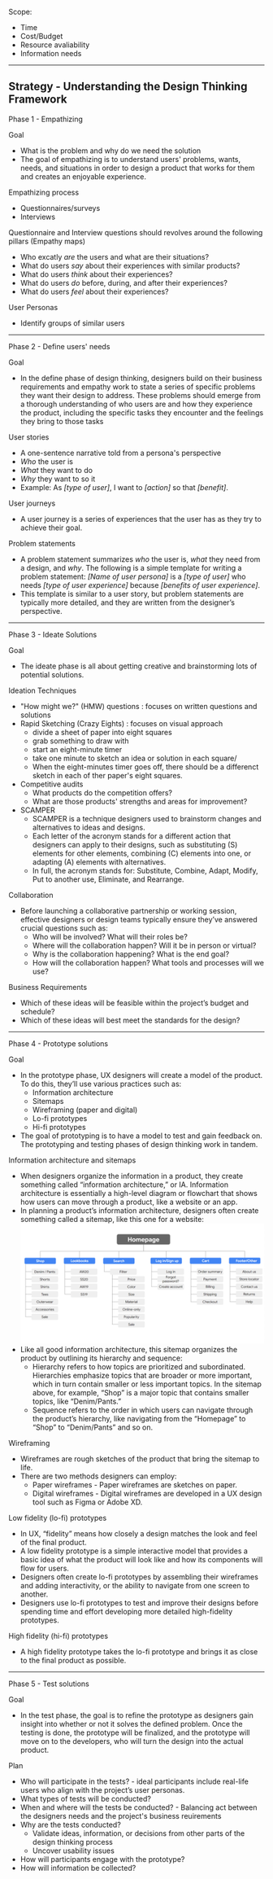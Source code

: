 Scope:
- Time
- Cost/Budget
- Resource avaliability
- Information needs
------------------------------------------------------------------------------------------------------------
Strategy - Understanding the Design Thinking Framework
------------------------------------------------------------------------------------------------------------
Phase 1 - Empathizing 

Goal
- What is the problem and why do we need the solution
- The goal of empathizing is to understand  users' problems, wants, needs, and situations in order to design a product that works for them and creates an enjoyable experience.

Empathizing process
- Questionnaires/surveys
- Interviews

Questionnaire and Interview questions should revolves around the following pillars (Empathy maps)
- Who excatly *are* the users and what are their situations?
- What do users *say* about their experiences with similar products?
- What do users *think* about their experiences?
- What do users *do* before, during, and after their experiences?
- What do users *feel* about their experiences?

User Personas
- Identify groups of similar users

------------------------------------------------------------------------------------------------------------
Phase 2 - Define users' needs

Goal
- In the define phase of design thinking, designers build on their business requirements and empathy work to state a series of specific problems they want their design to address. These problems should emerge from a thorough understanding of who users are and how they experience the product, including the specific tasks they encounter and the feelings they bring to those tasks

User stories
- A one-sentence narrative told from a persona's perspective
- *Who* the user is
- *What* they want to do
- *Why* they want to so it
- Example: As *[type of user]*, I want to *[action]* so that *[benefit]*.

User journeys
- A user journey is a series of experiences that the user has as they try to achieve their goal.

Problem statements
- A problem statement summarizes *who* the user is, *what* they need from a design, and *why*. The following is a simple template for writing a problem statement:
*[Name of user persona]* is a *[type of user]* who needs *[type of user experience]* because *[benefits of user experience]*.
- This template is similar to a user story, but problem statements are typically more detailed, and they are written from the designer’s perspective.

------------------------------------------------------------------------------------------------------------
Phase 3 - Ideate Solutions

Goal
- The ideate phase is all about getting creative and brainstorming lots of potential solutions.

Ideation Techniques
- "How might we?" (HMW) questions : focuses on written questions and solutions
- Rapid Sketching (Crazy Eights) : focuses on visual approach 
    - divide a sheet of paper into eight squares
    - grab something to draw with
    - start an eight-minute timer
    - take one minute to sketch an idea or solution in each square/
    - When the eight-minutes timer goes off, there should be a differenct sketch in each of ther paper's eight squares.
- Competitive audits
    - What products do the competition offers?
    - What are those products' strengths and areas for improvement?
- SCAMPER
    - SCAMPER is a technique designers used to brainstorm changes and alternatives to ideas and designs.
    - Each letter of the acronym stands for a different action that designers can apply to their designs, such as substituting (S) elements for other elements, combining (C) elements into one, or adapting (A) elements with alternatives.
    - In full, the acronym stands for: Substitute, Combine, Adapt, Modify, Put to another use, Eliminate, and Rearrange. 

Collaboration
- Before launching a collaborative partnership or working session, effective designers or design teams typically ensure they’ve answered crucial questions such as:
    - Who will be involved? What will their roles be?
    - Where will the collaboration happen? Will it be in person or virtual?
    - Why is the collaboration happening? What is the end goal?
    - How will the collaboration happen? What tools and processes will we use?

Business Requirements
- Which of these ideas will be feasible within the project’s budget and schedule?
- Which of these ideas will best meet the standards for the design?

------------------------------------------------------------------------------------------------------------
Phase 4 - Prototype solutions

Goal
- In the prototype phase, UX designers will create a model of the product. To do this, they’ll use various practices such as:
    - Information architecture
    - Sitemaps
    - Wireframing (paper and digital)
    - Lo-fi prototypes
    - Hi-fi prototypes 
- The goal of prototyping is to have a model to test and gain feedback on. The prototyping and testing phases of design thinking work in tandem.

Information architecture and sitemaps
- When designers organize the information in a product, they create something called “information architecture,” or IA. Information architecture is essentially a high-level diagram or flowchart that shows how users can move through a product, like a website or an app.
- In planning a product’s information architecture, designers often create something called a sitemap, like this one for a website:
![alt text](samplesitemap.png)
- Like all good information architecture, this sitemap organizes the product by outlining its hierarchy and sequence:
    - Hierarchy refers to how topics are prioritized and subordinated. Hierarchies emphasize topics that are broader or more important, which in turn contain smaller or less important topics. In the sitemap above, for example, “Shop” is a major topic that contains smaller topics, like “Denim/Pants.”
    - Sequence refers to the order in which users can navigate through the product’s hierarchy, like navigating from the “Homepage” to “Shop” to “Denim/Pants” and so on.

Wireframing
- Wireframes are rough sketches of the product that bring the sitemap to life.
- There are two methods designers can employ:
    - Paper wireframes - Paper wireframes are sketches on paper. 
    - Digital wireframes - Digital wireframes are developed in a UX design tool such as Figma or Adobe XD.

Low fidelity (lo-fi) prototypes
- In UX, “fidelity” means how closely a design matches the look and feel of the final product.
- A low fidelity prototype is a simple interactive model that provides a basic idea of what the product will look like and how its components will flow for users.
- Designers often create lo-fi prototypes by assembling their wireframes and adding interactivity, or the ability to navigate from one screen to another. 
- Designers use lo-fi prototypes to test and improve their designs before spending time and effort developing more detailed high-fidelity prototypes.

High fidelity (hi-fi) prototypes
- A high fidelity prototype takes the lo-fi prototype and brings it as close to the final product as possible.

------------------------------------------------------------------------------------------------------------
Phase 5 - Test solutions

Goal
- In the test phase, the goal is to refine the prototype as designers gain insight into whether or not it solves the defined problem. Once the testing is done, the prototype will be finalized, and the prototype will move on to the developers, who will turn the design into the actual product.

Plan
- Who will participate in the tests? - ideal participants include real-life users who align with the project’s user personas.
- What types of tests will be conducted?
- When and where will the tests be conducted? - Balancing act between the designers needs and the project's business reuirements
- Why are the tests conducted? 
    - Validate ideas, information, or decisions from other parts of the design thinking process
    - Uncover usability issues
- How will participants engage with the prototype?
- How will information be collected?

